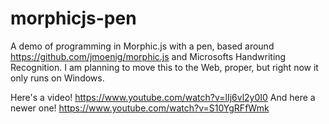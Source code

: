 # morphicjs-pen
A demo of programming in Morphic.js with a pen, based around https://github.com/jmoenig/morphic.js and Microsofts Handwriting Recognition.
I am planning to move this to the Web, proper, but right now it only runs on Windows.

Here's a video!
https://www.youtube.com/watch?v=lIj6vl2y0I0
And here a newer one!
https://www.youtube.com/watch?v=S10YgRFfWmk
